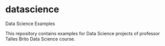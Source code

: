 # datascience
Data Science Examples

This repository contains examples for Data Science projects of professor Talles Brito Data Science course.
